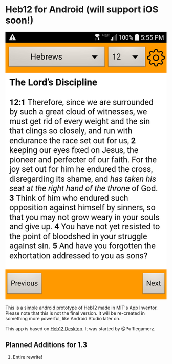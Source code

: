 # Heb12 for Android (will support iOS soon!)
![alt text](https://raw.githubusercontent.com/heb12/heb12-android/master/screenshot.png "Heb12 Mobile")

This is a simple android prototype of Heb12 made in MIT's App Inventor. Please note that this is not the final version. It will be re-created in something more powerful, like Android Studio later on.

This app is based on [Heb12 Desktop](https://github.com/heb12/heb12). It was started by @Pufflegamerz. 

## Planned Additions for 1.3
1. Entire rewrite!
